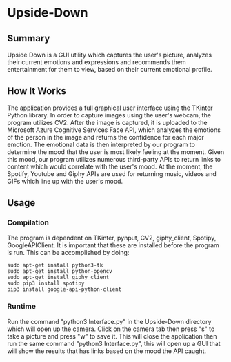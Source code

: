 # Upside-Down


## Summary
Upside Down is a GUI utility which captures the user's picture, analyzes their current emotions and expressions and recommends them entertainment for them to view, based on their current emotional profile.

## How It Works
The application provides a full graphical user interface using the TKinter Python library. In order to capture images using the user's webcam, the program utilizes CV2. After the image is captured, it is uploaded to the Microsoft Azure Cognitive Services Face API, which analyzes the emotions of the person in the image and returns the confidence for each major emotion. The emotional data is then interpreted by our program to determine the mood that the user is most likely feeling at the moment. Given this mood, our program utilizes numerous third-party APIs to return links to content which would correlate with the user's mood. At the moment, the Spotify, Youtube and Giphy APIs are used for returning music, videos and GIFs which line up with the user's mood.

## Usage
### Compilation
The program is dependent on TKinter, pynput, CV2, giphy_client, Spotipy, GoogleAPIClient. It is important that these are installed before the program is run. This can be accomplished by doing:
```
sudo apt-get install python3-tk
sudo apt-get install python-opencv 
sudo apt-get install giphy_client 
sudo pip3 install spotipy 
pip3 install google-api-python-client
```
### Runtime
Run the command "python3 Interface.py" in the Upside-Down directory which will open up the camera. Click on the camera tab then press "s" to take a picture and press "w" to save it. This will close the application then run the same command "python3 Interface.py", this will open up a GUI that will show the results that has links based on the mood the API caught. 
